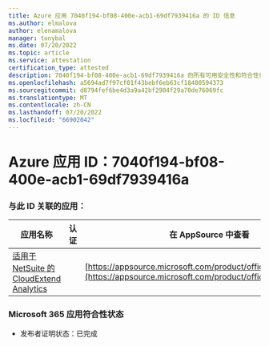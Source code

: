 ```yaml
---
title: Azure 应用 7040f194-bf08-400e-acb1-69df7939416a 的 ID 信息
ms.author: elmalova
author: elenamalova
manager: tonybal
ms.date: 07/20/2022
ms.topic: article
ms.service: attestation
certification_type: attested
description: 7040f194-bf08-400e-acb1-69df7939416a 的所有可用安全性和符合性信息。
ms.openlocfilehash: a5694ad7f97cf01f43bebf6eb63cf18400594373
ms.sourcegitcommit: d8794fef6be4d3a9a42bf2904f29a70de76069fc
ms.translationtype: MT
ms.contentlocale: zh-CN
ms.lasthandoff: 07/20/2022
ms.locfileid: "66902042"
---
```

# <a name="azure-app-id-7040f194-bf08-400e-acb1-69df7939416a"></a>Azure 应用 ID：7040f194-bf08-400e-acb1-69df7939416a


### <a name="apps-associated-with-this-id"></a>与此 ID 关联的应用：
| **应用名称** | **认证** | **在 AppSource 中查看** |
|--------------|---------------|-----------------------|
| [适用于 NetSuite 的 CloudExtend Analytics](../forward/WA200002784.md) |  | [https://appsource.microsoft.com/product/office/WA200002784](https://appsource.microsoft.com/product/office/WA200002784) |

### <a name="microsoft-365-app-compliance-status"></a>Microsoft 365 应用符合性状态
- 发布者证明状态：已完成
